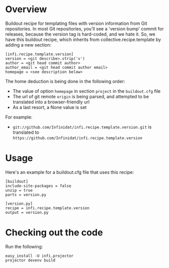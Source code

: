Overview
========
Buildout recipe for templating files with version information from Git repositories.
In most Git repositories, you'll see a 'version bump' commit for releases, because the version tag is hard-coded, and we hate it.
So, we have this buildout recipe, which inherits from collective.recipe.template by adding a new section:

    [infi.recipe.template.version]
    version = <git describe>.strip('v')
    author = <git head commit author>
    author_email = <git head commit author email>
    homepage = <see description below>

The home deduction is being done in the following order:

* The value of option `homepage` in section `project` in the `buildout.cfg` file
* The url of git remote `origin` is being parsed, and attempted to be translated into a browser-friendly url
* As a last resort, a None value is set

For example:

* `git://github.com/Infinidat/infi.recipe.template.version.git` is translated to `https://github.com/Infinidat/infi.recipe.template.version`

Usage
=====

Here's an example for a buildout.cfg file that uses this recipe:

    [buildout]
    include-site-packages = false
    unzip = true
    parts = version.py

    [version.py]
    recipe = infi.recipe.template.version
    output = version.py

Checking out the code
=====================

Run the following:

    easy_install -U infi.projector
    projector devenv build
